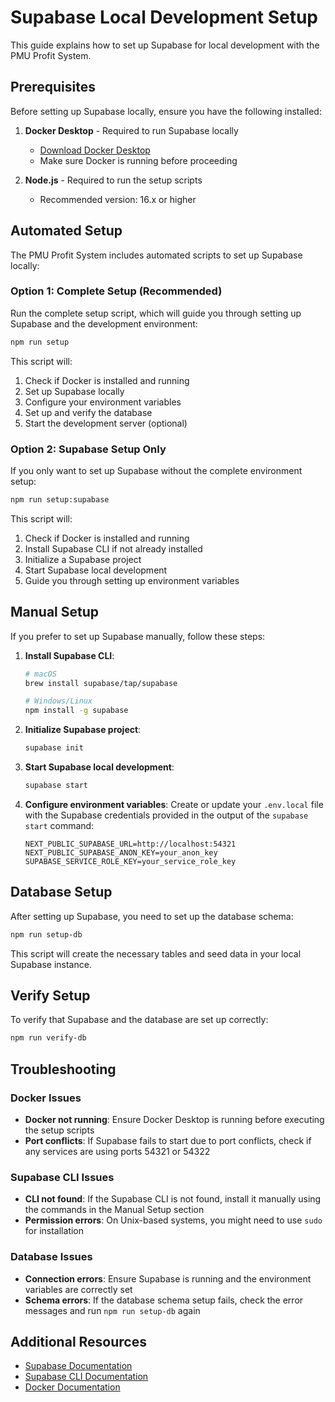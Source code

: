 # Supabase Local Development Setup

This guide explains how to set up Supabase for local development with the PMU Profit System.

## Prerequisites

Before setting up Supabase locally, ensure you have the following installed:

1. **Docker Desktop** - Required to run Supabase locally
   - [Download Docker Desktop](https://www.docker.com/products/docker-desktop/)
   - Make sure Docker is running before proceeding

2. **Node.js** - Required to run the setup scripts
   - Recommended version: 16.x or higher

## Automated Setup

The PMU Profit System includes automated scripts to set up Supabase locally:

### Option 1: Complete Setup (Recommended)

Run the complete setup script, which will guide you through setting up Supabase and the development environment:

```bash
npm run setup
```

This script will:
1. Check if Docker is installed and running
2. Set up Supabase locally
3. Configure your environment variables
4. Set up and verify the database
5. Start the development server (optional)

### Option 2: Supabase Setup Only

If you only want to set up Supabase without the complete environment setup:

```bash
npm run setup:supabase
```

This script will:
1. Check if Docker is installed and running
2. Install Supabase CLI if not already installed
3. Initialize a Supabase project
4. Start Supabase local development
5. Guide you through setting up environment variables

## Manual Setup

If you prefer to set up Supabase manually, follow these steps:

1. **Install Supabase CLI**:
   ```bash
   # macOS
   brew install supabase/tap/supabase

   # Windows/Linux
   npm install -g supabase
   ```

2. **Initialize Supabase project**:
   ```bash
   supabase init
   ```

3. **Start Supabase local development**:
   ```bash
   supabase start
   ```

4. **Configure environment variables**:
   Create or update your `.env.local` file with the Supabase credentials provided in the output of the `supabase start` command:
   ```
   NEXT_PUBLIC_SUPABASE_URL=http://localhost:54321
   NEXT_PUBLIC_SUPABASE_ANON_KEY=your_anon_key
   SUPABASE_SERVICE_ROLE_KEY=your_service_role_key
   ```

## Database Setup

After setting up Supabase, you need to set up the database schema:

```bash
npm run setup-db
```

This script will create the necessary tables and seed data in your local Supabase instance.

## Verify Setup

To verify that Supabase and the database are set up correctly:

```bash
npm run verify-db
```

## Troubleshooting

### Docker Issues

- **Docker not running**: Ensure Docker Desktop is running before executing the setup scripts
- **Port conflicts**: If Supabase fails to start due to port conflicts, check if any services are using ports 54321 or 54322

### Supabase CLI Issues

- **CLI not found**: If the Supabase CLI is not found, install it manually using the commands in the Manual Setup section
- **Permission errors**: On Unix-based systems, you might need to use `sudo` for installation

### Database Issues

- **Connection errors**: Ensure Supabase is running and the environment variables are correctly set
- **Schema errors**: If the database schema setup fails, check the error messages and run `npm run setup-db` again

## Additional Resources

- [Supabase Documentation](https://supabase.io/docs)
- [Supabase CLI Documentation](https://supabase.io/docs/reference/cli)
- [Docker Documentation](https://docs.docker.com/) 